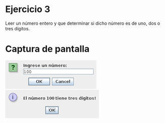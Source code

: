 # Ejercicio 3

Leer un número entero y que determinar si dicho número es de uno, dos o tres dígitos.

# Captura de pantalla

![Screenshot](screenshot1.png)
![Screenshot](screenshot2.png)
